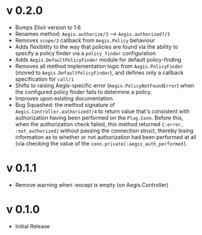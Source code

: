 # v 0.2.0
* Bumps Elixir version to 1.6
* Renames method: `Aegis.authorize/3` --> `Aegis.authorized?/3`
* Removes `scope/3` callback from `Aegis.Policy` behaviour
* Adds flexibility to the way that policies are found via the ability to specify a policy finder via a `policy_finder` configuration
* Adds `Aegis.DefaultPolicyFinder` module for default policy-finding
* Removes all method implementation logic from `Aegis.PolicyFinder` (moved to `Aegis.DefaultPolicyFinder`), and defines only a callback specification for `call/1`
* Shifts to raising Aegis-specific error (`Aegis.PolicyNotFoundError`) when the configured policy finder fails to determine a policy.
* Improves upon existing documentation.
* Bug Squashed: the method signature of `Aegis.Controller.authorized?/4` to return value that's consistent with authorization having been performed on the `Plug.Conn`. Before this, when the authorization check failed, this method returned `{:error, :not_authorized}` without passing the connection struct, thereby losing information as to whether or not authorization had been performed at all (via checking the value of the `conn.private[:aegis_auth_performed]`.

# v 0.1.1
* Remove warning when :except is empty (on Aegis.Controller)

# v 0.1.0
* Initial Release
